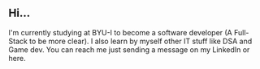 ## Hi... 

I'm currently studying at BYU-I to become a software developer (A Full-Stack to be more clear).
I also learn by myself other IT stuff like DSA and Game dev.
You can reach me just sending a message on my LinkedIn or here.

